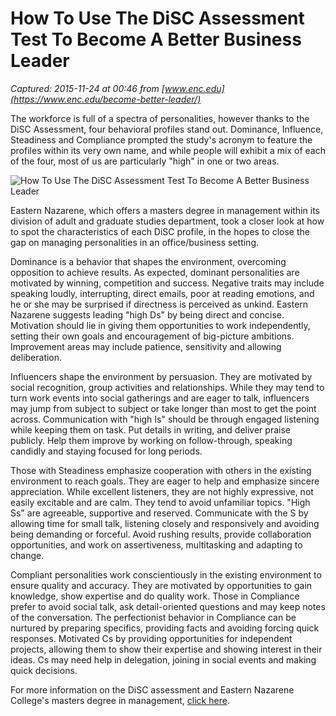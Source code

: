# How To Use The DiSC Assessment Test To Become A Better Business Leader

_Captured: 2015-11-24 at 00:46 from [www.enc.edu](https://www.enc.edu/become-better-leader/)_

The workforce is full of a spectra of personalities, however thanks to the DiSC Assessment, four behavioral profiles stand out. Dominance, Influence, Steadiness and Compliance prompted the study's acronym to feature the profiles within its very own name, and while people will exhibit a mix of each of the four, most of us are particularly "high" in one or two areas.

![How To Use The DiSC Assessment Test To Become A Better Business Leader](https://www.enc.edu/assets/0/71/1586/1587/14ad25d8-1ec7-4285-ad04-2f02b935f63d.jpg)

Eastern Nazarene, which offers a masters degree in management within its division of adult and graduate studies department, took a closer look at how to spot the characteristics of each DiSC profile, in the hopes to close the gap on managing personalities in an office/business setting.

Dominance is a behavior that shapes the environment, overcoming opposition to achieve results. As expected, dominant personalities are motivated by winning, competition and success. Negative traits may include speaking loudly, interrupting, direct emails, poor at reading emotions, and he or she may be surprised if directness is perceived as unkind. Eastern Nazarene suggests leading "high Ds" by being direct and concise. Motivation should lie in giving them opportunities to work independently, setting their own goals and encouragement of big-picture ambitions. Improvement areas may include patience, sensitivity and allowing deliberation.

Influencers shape the environment by persuasion. They are motivated by social recognition, group activities and relationships. While they may tend to turn work events into social gatherings and are eager to talk, influencers may jump from subject to subject or take longer than most to get the point across. Communication with "high Is" should be through engaged listening while keeping them on task. Put details in writing, and deliver praise publicly. Help them improve by working on follow-through, speaking candidly and staying focused for long periods.

Those with Steadiness emphasize cooperation with others in the existing environment to reach goals. They are eager to help and emphasize sincere appreciation. While excellent listeners, they are not highly expressive, not easily excitable and are calm. They tend to avoid unfamiliar topics. "High Ss" are agreeable, supportive and reserved. Communicate with the S by allowing time for small talk, listening closely and responsively and avoiding being demanding or forceful. Avoid rushing results, provide collaboration opportunities, and work on assertiveness, multitasking and adapting to change.

Compliant personalities work conscientiously in the existing environment to ensure quality and accuracy. They are motivated by opportunities to gain knowledge, show expertise and do quality work. Those in Compliance prefer to avoid social talk, ask detail-oriented questions and may keep notes of the conversation. The perfectionist behavior in Compliance can be nurtured by preparing specifics, providing facts and avoiding forcing quick responses. Motivated Cs by providing opportunities for independent projects, allowing them to show their expertise and showing interest in their ideas. Cs may need help in delegation, joining in social events and making quick decisions.

For more information on the DiSC assessment and Eastern Nazarene College's masters degree in management, [click here](https://www.enc.edu/adult-studies/programs/master-of-science-in-management/).
